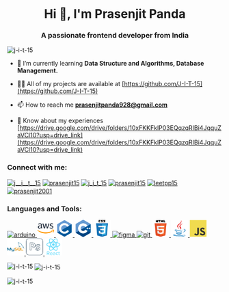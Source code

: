 <h1 align="center">Hi 👋, I'm Prasenjit Panda</h1>
<h3 align="center">A passionate frontend developer from India</h3>
<p align="left"> <img src="https://komarev.com/ghpvc/?username=j-i-t-15&label=Profile%20views&color=0e75b6&style=flat" alt="j-i-t-15" /> </p>

- 🌱 I’m currently learning **Data Structure and Algorithms, Database Management.**

- 👨‍💻 All of my projects are available at [https://github.com/J-I-T-15](https://github.com/J-I-T-15)

- 📫 How to reach me **prasenjitpanda928@gmail.com**

- 📄 Know about my experiences [https://drive.google.com/drive/folders/10xFKKFklP03EQqzqRIBi4JqquZaVCl10?usp=drive_link](https://drive.google.com/drive/folders/10xFKKFklP03EQqzqRIBi4JqquZaVCl10?usp=drive_link)

<h3 align="left">Connect with me:</h3>
<p align="left">
<a href="https://twitter.com/j__i__t__15" target="blank"><img align="center" src="https://img.icons8.com/?size=100&id=phOKFKYpe00C&format=png&color=000000" alt="j__i__t__15" height="30" width="40" /></a>
<a href="https://linkedin.com/in/prasenjit15" target="blank"><img align="center" src="https://raw.githubusercontent.com/rahuldkjain/github-profile-readme-generator/master/src/images/icons/Social/linked-in-alt.svg" alt="prasenjit15" height="30" width="40" /></a>
<a href="https://instagram.com/j_i_t_15" target="blank"><img align="center" src="https://raw.githubusercontent.com/rahuldkjain/github-profile-readme-generator/master/src/images/icons/Social/instagram.svg" alt="j_i_t_15" height="30" width="40" /></a>
<a href="https://www.codechef.com/users/prasenjit15" target="blank"><img align="center" src="https://img.icons8.com/?size=100&id=O4SEeX66BY8o&format=png&color=000000" alt="prasenjit15" height="30" width="40" /></a>
<a href="https://www.leetcode.com/leetpp15" target="blank"><img align="center" src="https://raw.githubusercontent.com/rahuldkjain/github-profile-readme-generator/master/src/images/icons/Social/leet-code.svg" alt="leetpp15" height="30" width="40" /></a>
<a href="https://auth.geeksforgeeks.org/user/prasenjit2001" target="blank"><img align="center" src="https://raw.githubusercontent.com/rahuldkjain/github-profile-readme-generator/master/src/images/icons/Social/geeks-for-geeks.svg" alt="prasenjit2001" height="30" width="40" /></a>
</p>

<h3 align="left">Languages and Tools:</h3>
<p align="left"> <a href="https://www.arduino.cc/" target="_blank" rel="noreferrer"> <img src="https://cdn.worldvectorlogo.com/logos/arduino-1.svg" alt="arduino" width="40" height="40"/> </a> <a href="https://aws.amazon.com" target="_blank" rel="noreferrer"> <img src="https://raw.githubusercontent.com/devicons/devicon/master/icons/amazonwebservices/amazonwebservices-original-wordmark.svg" alt="aws" width="40" height="40"/> </a> <a href="https://www.cprogramming.com/" target="_blank" rel="noreferrer"> <img src="https://raw.githubusercontent.com/devicons/devicon/master/icons/c/c-original.svg" alt="c" width="40" height="40"/> </a> <a href="https://www.w3schools.com/cpp/" target="_blank" rel="noreferrer"> <img src="https://raw.githubusercontent.com/devicons/devicon/master/icons/cplusplus/cplusplus-original.svg" alt="cplusplus" width="40" height="40"/> </a> <a href="https://www.w3schools.com/css/" target="_blank" rel="noreferrer"> <img src="https://raw.githubusercontent.com/devicons/devicon/master/icons/css3/css3-original-wordmark.svg" alt="css3" width="40" height="40"/> </a> <a href="https://www.figma.com/" target="_blank" rel="noreferrer"> <img src="https://www.vectorlogo.zone/logos/figma/figma-icon.svg" alt="figma" width="40" height="40"/> </a> <a href="https://git-scm.com/" target="_blank" rel="noreferrer"> <img src="https://www.vectorlogo.zone/logos/git-scm/git-scm-icon.svg" alt="git" width="40" height="40"/> </a> <a href="https://www.w3.org/html/" target="_blank" rel="noreferrer"> <img src="https://raw.githubusercontent.com/devicons/devicon/master/icons/html5/html5-original-wordmark.svg" alt="html5" width="40" height="40"/> </a> <a href="https://www.java.com" target="_blank" rel="noreferrer"> <img src="https://raw.githubusercontent.com/devicons/devicon/master/icons/java/java-original.svg" alt="java" width="40" height="40"/> </a> <a href="https://developer.mozilla.org/en-US/docs/Web/JavaScript" target="_blank" rel="noreferrer"> <img src="https://raw.githubusercontent.com/devicons/devicon/master/icons/javascript/javascript-original.svg" alt="javascript" width="40" height="40"/> </a> <a href="https://www.mysql.com/" target="_blank" rel="noreferrer"> <img src="https://raw.githubusercontent.com/devicons/devicon/master/icons/mysql/mysql-original-wordmark.svg" alt="mysql" width="40" height="40"/> </a> <a href="https://www.photoshop.com/en" target="_blank" rel="noreferrer"> <img src="https://raw.githubusercontent.com/devicons/devicon/master/icons/photoshop/photoshop-line.svg" alt="photoshop" width="40" height="40"/> </a> <a href="https://reactjs.org/" target="_blank" rel="noreferrer"> <img src="https://raw.githubusercontent.com/devicons/devicon/master/icons/react/react-original-wordmark.svg" alt="react" width="40" height="40"/> </a> </p>

<p><img align="left" src="https://github-readme-stats.vercel.app/api/top-langs?username=j-i-t-15&show_icons=true&locale=en&layout=compact" alt="j-i-t-15" /></p>

<p>&nbsp;<img align="center" src="https://github-readme-stats.vercel.app/api?username=j-i-t-15&show_icons=true&locale=en" alt="j-i-t-15" /></p>

<p><img align="center" src="https://github-readme-streak-stats.herokuapp.com/?user=j-i-t-15&" alt="j-i-t-15" /></p>
